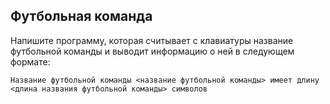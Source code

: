 ## Футбольная команда

Напишите программу, которая считывает с клавиатуры название футбольной команды и выводит информацию о ней в следующем формате:

    Название футбольной команды <название футбольной команды> имеет длину <длина названия футбольной команды> символов